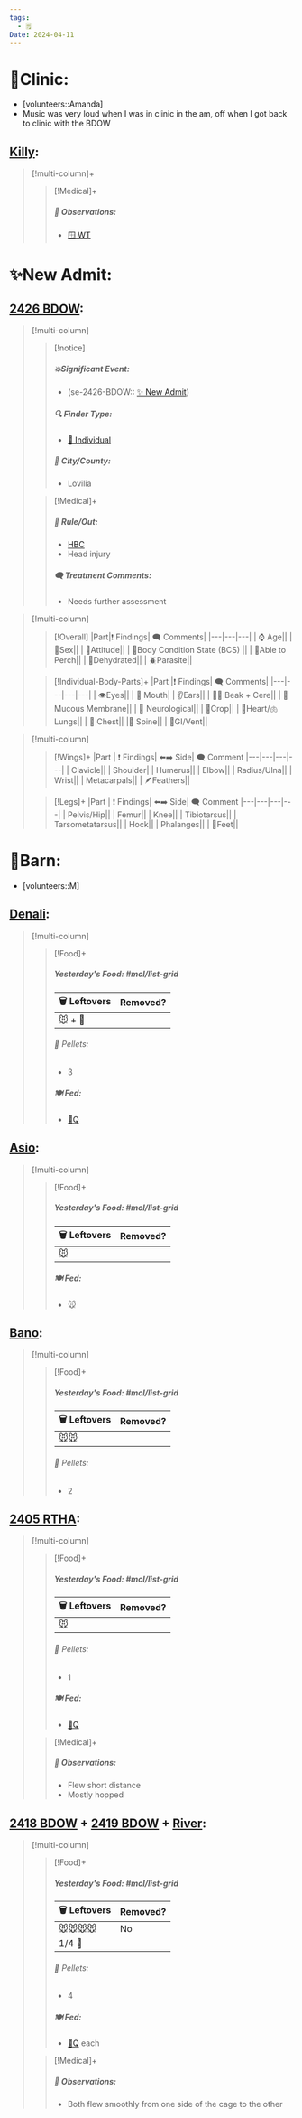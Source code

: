 ```yaml
---
tags:
  - 🗒️
Date: 2024-04-11
---
```


# 🏥Clinic:
- [volunteers::Amanda]
- Music was very loud when I was in clinic in the am, off when I got back to clinic with the BDOW 

## [Killy](../RARE%20Birds/Ed%20Birds/Killy.md):
> [!multi-column]+
>
>> [!Medical]+
>> ##### 🔭 Observations:
>> - [🪟 WT](../Admin/Codes/Window%20time.md)

# ✨New Admit:

## [2426 BDOW](../RARE%20Birds/2426%20BDOW.md):
> [!multi-column]
>
>> [!notice]
>> ##### 💥Significant Event:
>> - (se-2426-BDOW:: [✨ New Admit](../Admin/Codes/New%20Admit.md))
>>
>> ##### 🔍 Finder Type:
>> - [🧑 Individual](../Admin/Codes/Individual.md)
>>
>> ##### 🌆 City/County:
>> - Lovilia
>>
>
>> [!Medical]+
>>##### 🥼 Rule/Out:
>>- [HBC](../Admin/Codes/HBC.md)
>>- Head injury
>>
>> ##### 🗨️ Treatment Comments:
>> - Needs further assessment
>

> [!multi-column]
>
>> [!Overall]
>>|Part|❗ Findings| 🗨️ Comments|
>>|---|---|---|
>>| ⌚ Age||
>>| 🚻Sex||
>>| 💃Attitude||
>>| 🧍Body Condition State (BCS) ||
>>| 🧍Able to Perch||
>>| 🌊Dehydrated||
>>| 🪲Parasite||
>>
>
>> [!Individual-Body-Parts]+
>>|Part |❗ Findings| 🗨️ Comments|
>>|---|---|---|---|
>>| 👁️Eyes||
>>| 👄 Mouth|
>>| 👂Ears||
>>| 👃👄 Beak + Cere||
>>| 🫠 Mucous Membrane||
>>| 🧠 Neurological||
>>| 🧺Crop||
>>| 💖Heart/🫁Lungs||
>>| 👕 Chest||
>>|🦴 Spine||
>>| 🍑GI/Vent||
>>

> [!multi-column]
>> [!Wings]+
>>|Part | ❗ Findings| ⬅️➡️ Side| 🗨️ Comment
>>|---|---|---|---|
>>| Clavicle||
>>| Shoulder|
>>| Humerus||
>>| Elbow||
>>| Radius/Ulna||
>>| Wrist||
>>| Metacarpals||
>>| 🪶Feathers||
>
>> [!Legs]+
>>|Part | ❗ Findings| ⬅️➡️ Side| 🗨️ Comment
>>|---|---|---|---|
>>| Pelvis/Hip||
>>| Femur||
>>| Knee||
>>| Tibiotarsus||
>>| Tarsometatarsus||
>>| Hock||
>>| Phalanges||
>>| 🐾Feet||

# 🏡Barn:
- [volunteers::M]

## [Denali](../RARE%20Birds/Ed%20Birds/Denali.md):
> [!multi-column]
>
>> [!Food]+
>> ##### Yesterday's Food: #mcl/list-grid
>> |🗑️ Leftovers| Removed?
>> |---|---|
>>|🐭 + 🐀|
>>
>>###### 💩 Pellets:
>>- 3
>>
>> ##### 🍽️ Fed:
>> - [🐥Q](../Admin/Codes/Food/Quail.md)
>

## [Asio](../RARE%20Birds/Ed%20Birds/Asio.md):
> [!multi-column]
>
>> [!Food]+
>> ##### Yesterday's Food: #mcl/list-grid
>> |🗑️ Leftovers| Removed?
>> |---|---|
>>|🐭|
>>
>> ##### 🍽️ Fed:
>> - 🐭

## [Bano](../RARE%20Birds/Ed%20Birds/Bano.md):
> [!multi-column]
>
>> [!Food]+
>> ##### Yesterday's Food: #mcl/list-grid
>> |🗑️ Leftovers| Removed?
>> |---|---|
>>|🐭🐭|
>>
>>###### 💩 Pellets:
>>- 2
>>

## [2405 RTHA](../RARE%20Birds/2405%20RTHA.md):
> [!multi-column]
>
>> [!Food]+
>> ##### Yesterday's Food: #mcl/list-grid
>> |🗑️ Leftovers| Removed?
>> |---|---|
>>|🐭|
>>
>>###### 💩 Pellets:
>>- 1
>>
>> ##### 🍽️ Fed:
>> - [🐥Q](../Admin/Codes/Food/Quail.md)
>
>> [!Medical]+
>> ##### 🔭 Observations:
>> - Flew short distance
>> - Mostly hopped

## [2418 BDOW](../RARE%20Birds/2418%20BDOW.md) + [2419 BDOW](../RARE%20Birds/2419%20BDOW.md) + [River](../RARE%20Birds/Ed%20Birds/River.md):
> [!multi-column]
>
>> [!Food]+
>> ##### Yesterday's Food: #mcl/list-grid
>> |🗑️ Leftovers| Removed?
>> |---|---|
>>|🐭🐭🐭🐭|No|
>>|1/4 🐀|
>>
>>###### 💩 Pellets:
>>- 4
>>
>> ##### 🍽️ Fed:
>> - [🐥Q](../Admin/Codes/Food/Quail.md) each
>
>> [!Medical]+
>> ##### 🔭 Observations:
>> - Both flew smoothly from one side of the cage to the other

